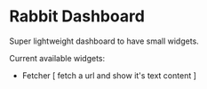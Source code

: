 # Rabbit Dashboard

Super lightweight dashboard to have small widgets.  

Current available widgets:  

- Fetcher [ fetch a url and show it's text content ]  
